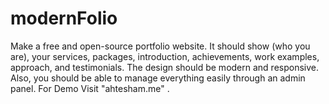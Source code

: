 # modernFolio
Make a free and open-source portfolio website. It should show (who you are), your services, packages, introduction, achievements, work examples, approach, and testimonials. The design should be modern and responsive. Also, you should be able to manage everything easily through an admin panel. For Demo Visit "ahtesham.me" .
